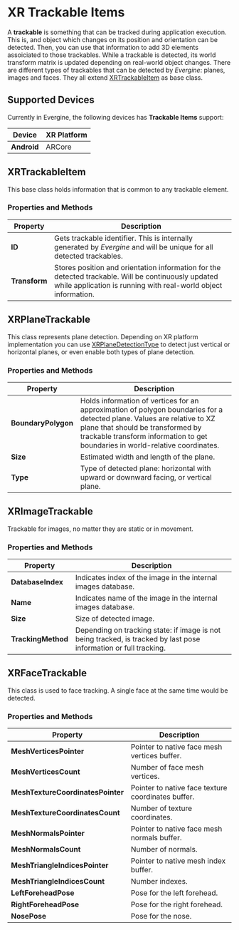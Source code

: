 # XR Trackable Items
A **trackable** is something that can be tracked during application execution. This is, and object which changes on its position and orientation can be detected. Then, you can use that information to 
add 3D elements assoiciated to those trackables. While a trackable is detected, its world transform matrix is updated depending on real-world object changes. There are different types of trackables that can be detected by _Evergine_: planes, images and faces. They all extend [XRTrackableItem](xref:Evergine.Framework.XR.TrackableItems.XRTrackableItem) as base class.

## Supported Devices

Currently in Evergine, the following devices has **Trackable Items** support:

| Device | XR Platform |
| --- | --- |
| **Android** | ARCore |

## XRTrackableItem
This base class holds information that is common to any trackable element.

### Properties and Methods

| Property | Description |
| --- | --- |
| **ID** | Gets trackable identifier. This is internally generated by _Evergine_ and will be unique for all detected trackables. |
| **Transform**  |  Stores position and orientation information for the detected trackable. Will be continuously updated while application is running with real-world object information.  |

## XRPlaneTrackable
This class represents plane detection. Depending on XR platform implementation you can use  [XRPlaneDetectionType](xref:Evergine.Framework.XR.TrackableItems.Planes.XRPlaneDetectionType) to detect just vertical or horizontal planes, or even enable both types of plane detection.

### Properties and Methods
| Property | Description |
| --- | --- |
| **BoundaryPolygon** | Holds information of vertices for an approximation of polygon boundaries for a detected plane. Values are relative to XZ plane that should be transformed by trackable transform information to get boundaries in world-relative coordinates. |
| **Size** | Estimated width and length of the plane. |
| **Type** | Type of detected plane: horizontal with upward or downward facing, or vertical plane. |

## XRImageTrackable
Trackable for images, no matter they are static or in movement.

### Properties and Methods
| Property | Description |
| --- | --- |
| **DatabaseIndex** | Indicates index of the image in the internal images database. |
| **Name** | Indicates name of the image in the internal images database. |
| **Size** | Size of detected image. |
| **TrackingMethod** | Depending on tracking state: if image is not being tracked, is tracked by last pose information or full tracking.|

## XRFaceTrackable
This class is used to face tracking. A single face at the same time would be detected.

### Properties and Methods
| Property | Description |
| --- | --- |
| **MeshVerticesPointer** | Pointer to native face mesh vertices buffer. |
| **MeshVerticesCount** | Number of face mesh vertices. |
| **MeshTextureCoordinatesPointer** | Pointer to native face texture coordinates buffer. |
| **MeshTextureCoordinatesCount** | Number of texture coordinates. |
| **MeshNormalsPointer** | Pointer to native face mesh normals buffer. |
| **MeshNormalsCount** | Number of normals. |
| **MeshTriangleIndicesPointer** | Pointer to native mesh index buffer. |
| **MeshTriangleIndicesCount** | Number indexes. |
| **LeftForeheadPose** | Pose for the left forehead. |
| **RightForeheadPose** | Pose for the right forehead. |
| **NosePose** | Pose for the nose. |